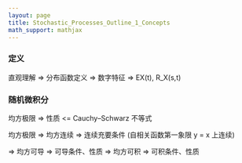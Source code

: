 ```yaml
---
layout: page
title: Stochastic_Processes_Outline_1_Concepts
math_support: mathjax
---
```



### 定义

直观理解 => 分布函数定义 => 数字特征 => EX(t), R_X(s,t)

### 随机微积分

均方极限 => 性质 <= Cauchy–Schwarz 不等式

均方极限 => 均方连续 => 连续充要条件 (自相关函数第一象限 y = x 上连续)

=> 均方可导 => 可导条件、性质
=> 均方可积 => 可积条件、性质



